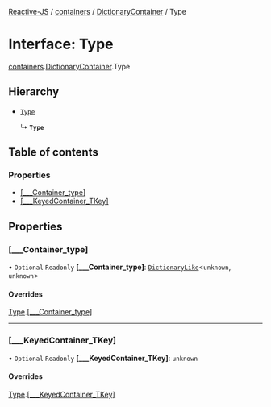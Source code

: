 [Reactive-JS](../README.md) / [containers](../modules/containers.md) / [DictionaryContainer](../modules/containers.DictionaryContainer.md) / Type

# Interface: Type

[containers](../modules/containers.md).[DictionaryContainer](../modules/containers.DictionaryContainer.md).Type

## Hierarchy

- [`Type`](containers.KeyedContainer.Type.md)

  ↳ **`Type`**

## Table of contents

### Properties

- [[\_\_\_Container\_type]](containers.DictionaryContainer.Type.md#[___container_type])
- [[\_\_\_KeyedContainer\_TKey]](containers.DictionaryContainer.Type.md#[___keyedcontainer_tkey])

## Properties

### [\_\_\_Container\_type]

• `Optional` `Readonly` **[\_\_\_Container\_type]**: [`DictionaryLike`](types.DictionaryLike.md)<`unknown`, `unknown`\>

#### Overrides

[Type](containers.KeyedContainer.Type.md).[[___Container_type]](containers.KeyedContainer.Type.md#[___container_type])

___

### [\_\_\_KeyedContainer\_TKey]

• `Optional` `Readonly` **[\_\_\_KeyedContainer\_TKey]**: `unknown`

#### Overrides

[Type](containers.KeyedContainer.Type.md).[[___KeyedContainer_TKey]](containers.KeyedContainer.Type.md#[___keyedcontainer_tkey])
